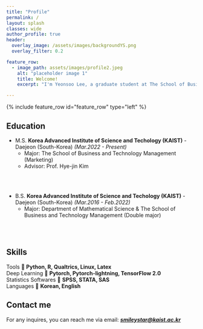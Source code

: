 ```yaml
---  
title: "Profile"
permalink: /
layout: splash
classes: wide
author_profile: true
header:
  overlay_image: /assets/images/backgroundYS.png
  overlay_filter: 0.2

feature_row:
  - image_path: assets/images/profile2.jpeg
    alt: "placeholder image 1"
    title: Welcome!
    excerpt: "I'm Yeonsoo Lee, a graduate student at The School of Business and Technology Management, KAIST. I am studying quantitative marketing and my research interest includes social media marketing, advertising, and visual aesthetics. I am interested in generating insights regarding visual content by applying computer vision and deeplearning. <br/><br/> I like fun things. "

---
```

{% include feature_row id="feature_row" type="left" %}

## Education

- M.S. **Korea Advanced Institute of Science and Techology (KAIST)** - Daejeon (South-Korea)
  *(Mar.2022 - Present)*  
    - Major: The School of Business and Technology Management (Marketing)
    - Advisor: Prof. Hye-jin Kim
<br/>
<br/>


- B.S. **Korea Advanced Institute of Science and Techology (KAIST)** - Daejeon (South-Korea)
  *(Mar.2016 - Feb.2022)*  
    - Major: Department of Mathematical Science &amp; The School of Business and Technology Management (Double major)
<br/>
<br/>

## Skills

Tools &#30; **Python, R, Qualtrics, Linux, Latex** <br>
Deep Learning &#30; **Pytorch, Pytorch-lightning, TensorFlow 2.0** <br>
Statistics Softwares &#30;  **SPSS, STATA, SAS** <br>
Languages &#30; **Korean, English**


<!-- ## CV

Find attached the PDF version of my CVs:  
*English version*: [CV]({{ site.url }}/download/CV_english.pdf)  

Update: 2020/01/13 -->

## Contact me

For any inquires, you can reach me via email: **_[smileystar@kaist.ac.kr](mailto:smileystar@kaist.ac.kr)_**
